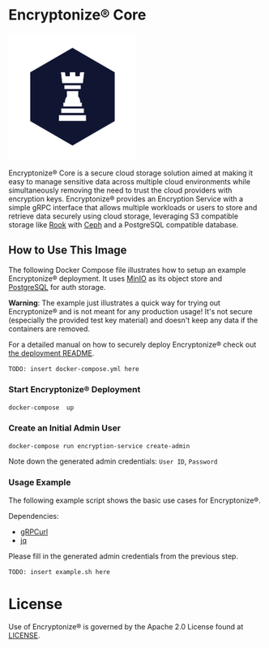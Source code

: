 # Encryptonize® Core

<img alt="Encryptonize" src="https://raw.githubusercontent.com/cyber-crypt-com/encryptonize-core/master/documentation/imgs/rook-hex.png" width="250">

Encryptonize® Core is a secure cloud storage solution aimed at making it easy to manage sensitive
data across multiple cloud environments while simultaneously removing the need to trust the cloud
providers with encryption keys. Encryptonize® provides an Encryption Service with a simple gRPC
interface that allows multiple workloads or users to store and retrieve data securely using cloud storage,
leveraging S3 compatible storage like [Rook](https://rook.io/) with [Ceph](https://ceph.io/) and
a PostgreSQL compatible database.

## How to Use This Image
The following Docker Compose file illustrates how to setup an example Encryptonize® deployment.
It uses [MinIO](https://min.io/) as its object store and [PostgreSQL](https://www.postgresql.org/) for auth storage.

**Warning**: The example just illustrates a quick way for trying out Encryptonize® and is not meant for any production usage!
It's not secure (especially the provided test key material) and doesn't keep any data if the containers are removed.

For a detailed manual on how to securely deploy Encryptonize® check out [the deployment README](https://github.com/cyber-crypt-com/encryptonize-core/blob/master/kubernetes/README.md).

```
TODO: insert docker-compose.yml here
```

### Start Encryptonize® Deployment 

`docker-compose  up`

### Create an Initial Admin User

`docker-compose run encryption-service create-admin`

Note down the generated admin credentials: `User ID`, `Password`


### Usage Example
The following example script shows the basic use cases for Encryptonize®.

Dependencies:
 - [gRPCurl](https://github.com/fullstorydev/grpcurl)
 - [jq](https://stedolan.github.io/jq/)

Please fill in the generated admin credentials from the previous step.

```
TODO: insert example.sh here
```

# License

Use of Encryptonize®  is governed by the Apache 2.0 License found at [LICENSE](https://github.com/cyber-crypt-com/encryptonize-core/blob/master/LICENSE).
